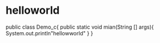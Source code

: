 # helloworld
public class Demo_c{
public static void mian(String [] args){
System.out.println"hellowworld"
}
}
